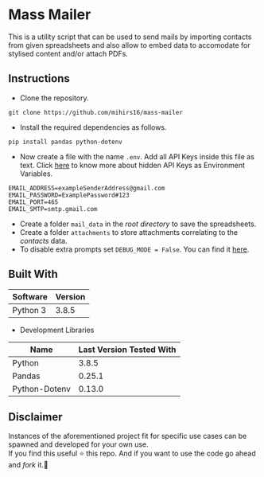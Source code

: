 # Mass Mailer 
This is a utility script that can be used to send mails by importing contacts from given spreadsheets and also allow to embed data to accomodate for stylised content and/or attach PDFs.

## Instructions

* Clone the repository.
```
git clone https://github.com/mihirs16/mass-mailer
```
* Install the required dependencies as follows.
```
pip install pandas python-dotenv
```
* Now create a file with the name `.env`. Add all API Keys inside this file as text. Click [here](https://pypi.org/project/python-dotenv/) to know more about hidden API Keys as Environment Variables.
```
EMAIL_ADDRESS=exampleSenderAddress@gmail.com
EMAIL_PASSWORD=ExamplePassword#123
EMAIL_PORT=465
EMAIL_SMTP=smtp.gmail.com
```
* Create a folder `mail_data` in the *root directory* to save the spreadsheets.
* Create a folder `attachments` to store attachments correlating to the *contacts* data.
* To disable extra prompts set `DEBUG_MODE = False`. You can find it [here](https://github.com/mihirs16/mass-mailer/blob/52441e89a30fb4f239249289db30fba0eb1cbbd3/data.py#L3).

## Built With
| Software | Version |
|----------|---------|
| Python 3 | 3.8.5 |

* Development Libraries

| Name | Last Version Tested With |
|----------|--------------------------|
| Python | 3.8.5 |
| Pandas | 0.25.1 |
| Python-Dotenv | 0.13.0 |

## Disclaimer
Instances of the aforementioned project fit for specific use cases can be spawned and developed for your own use.<br>
If you find this useful :star: this repo. And if you want to use the code go ahead and *fork* it.:fork_and_knife:
